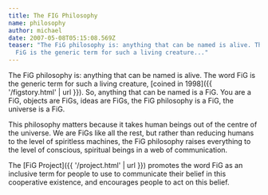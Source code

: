 ```yaml
---
title: The FIG Philosophy
name: philosophy
author: michael
date: 2007-05-08T05:15:08.569Z
teaser: "The FiG philosophy is: anything that can be named is alive. The word
  FiG is the generic term for such a living creature..."
---
```

The FiG philosophy is: anything that can be named is alive. The word FiG is the generic term for such a living creature, [coined in 1998]({{ '/figstory.html' | url }}). So, anything that can be named is a FiG. You are a FiG, objects are FiGs, ideas are FiGs, the FiG philosophy is a FiG, the universe is a FiG.

This philosophy matters because it takes human beings out of the centre of the universe. We are FiGs like all the rest, but rather than reducing humans to the level of spiritless machines, the FiG philosophy raises everything to the level of conscious, spiritual beings in a web of communication.

The [FiG Project]({{ '/project.html' | url }}) promotes the word FiG as an inclusive term for people to use to communicate their belief in this cooperative existence, and encourages people to act on this belief.